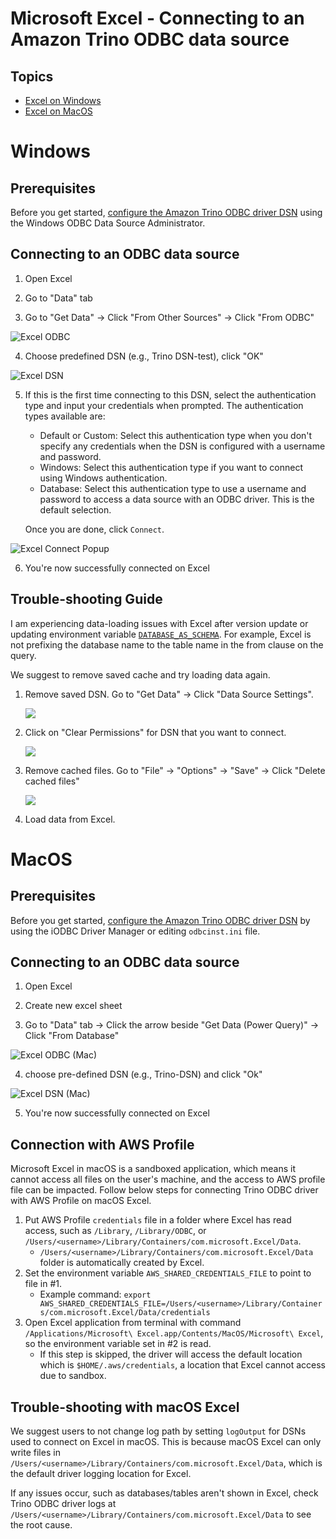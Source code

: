 # Microsoft Excel - Connecting to an Amazon Trino ODBC data source

## Topics
- [Excel on Windows](#windows)
- [Excel on MacOS](#macos)

# Windows

## Prerequisites
Before you get started, [configure the Amazon Trino ODBC driver DSN](windows-dsn-configuration.md) using the Windows ODBC Data Source Administrator. 

## Connecting to an ODBC data source

1. Open Excel

2. Go to "Data" tab

3. Go to "Get Data" -> Click "From Other Sources" -> Click "From ODBC"

![Excel ODBC](../images/excel_odbc.png)

4. Choose predefined DSN (e.g., Trino DSN-test), click "OK"

![Excel DSN](../images/excel_dsn.png)

5. If this is the first time connecting to this DSN, select the authentication type and input your credentials when prompted. The authentication types available are:

    * Default or Custom: Select this authentication type when you don't specify any credentials when the DSN is configured with a username and password.
    * Windows: Select this authentication type if you want to connect using Windows authentication.
    * Database: Select this authentication type to use a username and password to access a data source with an ODBC driver. This is the default selection.

   Once you are done, click `Connect`.

![Excel Connect Popup](../images/excel_odbc_connect.png)

6. You're now successfully connected on Excel

## Trouble-shooting Guide
I am experiencing data-loading issues with Excel after version update or updating environment variable [`DATABASE_AS_SCHEMA`](developer-guide.md#database-reporting). For example, Excel is not prefixing the database name to the table name in the from clause on the query.

We suggest to remove saved cache and try loading data again.

1. Remove saved DSN. Go to "Get Data" -> Click "Data Source Settings".

    ![](../images/excel_odbc_dsn_settings.png)

2. Click on "Clear Permissions" for DSN that you want to connect.

    ![](../images/excel_odbc_clear_permission.png)

3. Remove cached files. Go to "File" -> "Options" -> "Save" -> Click "Delete cached files"

    ![](../images/excel_odbc_remove_cache.png)

4. Load data from Excel.

# MacOS

## Prerequisites
Before you get started, [configure the Amazon Trino ODBC driver DSN](macOS-dsn-configuration.md) by using the iODBC 
Driver Manager or editing `odbcinst.ini` file.

## Connecting to an ODBC data source

1. Open Excel

2. Create new excel sheet

3. Go to "Data" tab -> Click the arrow beside "Get Data (Power Query)" -> Click "From Database"

![Excel ODBC (Mac)](../images/mac_excel_odbc.png)

4. choose pre-defined DSN (e.g., Trino-DSN) and click "Ok"

![Excel DSN (Mac)](../images/mac_excel_dsn.png)

5. You're now successfully connected on Excel

## Connection with AWS Profile
Microsoft Excel in macOS is a sandboxed application, which means it cannot access all files on the user's machine, and the access to AWS profile file can be impacted. Follow below steps for connecting Trino ODBC driver with AWS Profile on macOS Excel.
1. Put AWS Profile `credentials` file in a folder where Excel has read access, such as `/Library`, `/Library/ODBC`, or `/Users/<username>/Library/Containers/com.microsoft.Excel/Data`. 
   - `/Users/<username>/Library/Containers/com.microsoft.Excel/Data` folder is automatically created by Excel. 
2. Set the environment variable `AWS_SHARED_CREDENTIALS_FILE` to point to file in #1. 
   - Example command: `export AWS_SHARED_CREDENTIALS_FILE=/Users/<username>/Library/Containers/com.microsoft.Excel/Data/credentials`
3. Open Excel application from terminal with command `/Applications/Microsoft\ Excel.app/Contents/MacOS/Microsoft\ Excel`, so the environment variable set in #2 is read.
   - If this step is skipped, the driver will access the default location which is `$HOME/.aws/credentials`, a location that Excel cannot access due to sandbox.

## Trouble-shooting with macOS Excel
We suggest users to not change log path by setting `logOutput` for DSNs used to connect on Excel in macOS. This is because macOS Excel can only write files in `/Users/<username>/Library/Containers/com.microsoft.Excel/Data`, which is the default driver logging location for Excel.

If any issues occur, such as databases/tables aren't shown in Excel, check Trino ODBC driver logs at `/Users/<username>/Library/Containers/com.microsoft.Excel/Data` to see the root cause.